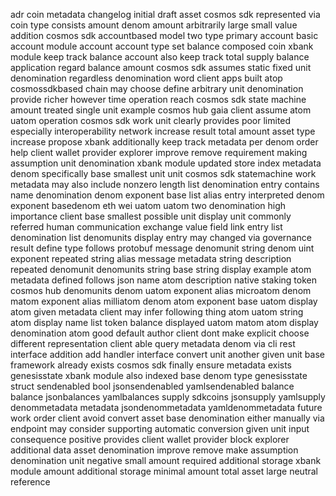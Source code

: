 adr coin metadata changelog initial draft asset cosmos sdk represented via coin type consists amount denom amount arbitrarily large small value addition cosmos sdk accountbased model two type primary account basic account module account account type set balance composed coin xbank module keep track balance account also keep track total supply balance application regard balance amount cosmos sdk assumes static fixed unit denomination regardless denomination word client apps built atop cosmossdkbased chain may choose define arbitrary unit denomination provide richer however time operation reach cosmos sdk state machine amount treated single unit example cosmos hub gaia client assume atom uatom operation cosmos sdk work unit clearly provides poor limited especially interoperability network increase result total amount asset type increase propose xbank additionally keep track metadata per denom order help client wallet provider explorer improve remove requirement making assumption unit denomination xbank module updated store index metadata denom specifically base smallest unit unit cosmos sdk statemachine work metadata may also include nonzero length list denomination entry contains name denomination denom exponent base list alias entry interpreted denom exponent basedenom eth wei uatom uatom two denomination high importance client base smallest possible unit display unit commonly referred human communication exchange value field link entry list denomination list denomunits display entry may changed via governance result define type follows protobuf message denomunit string denom uint exponent repeated string alias message metadata string description repeated denomunit denomunits string base string display example atom metadata defined follows json name atom description native staking token cosmos hub denomunits denom uatom exponent alias microatom denom matom exponent alias milliatom denom atom exponent base uatom display atom given metadata client may infer following thing atom uatom string atom display name list token balance displayed uatom matom atom display denomination atom good default author client dont make explicit choose different representation client able query metadata denom via cli rest interface addition add handler interface convert unit another given unit base framework already exists cosmos sdk finally ensure metadata exists genesisstate xbank module also indexed base denom type genesisstate struct sendenabled bool jsonsendenabled yamlsendenabled balance balance jsonbalances yamlbalances supply sdkcoins jsonsupply yamlsupply denommetadata metadata jsondenommetadata yamldenommetadata future work order client avoid convert asset base denomination either manually via endpoint may consider supporting automatic conversion given unit input consequence positive provides client wallet provider block explorer additional data asset denomination improve remove make assumption denomination unit negative small amount required additional storage xbank module amount additional storage minimal amount total asset large neutral reference